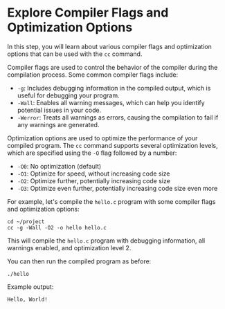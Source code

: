 # Explore Compiler Flags and Optimization Options

In this step, you will learn about various compiler flags and optimization options that can be used with the `cc` command.

Compiler flags are used to control the behavior of the compiler during the compilation process. Some common compiler flags include:

- `-g`: Includes debugging information in the compiled output, which is useful for debugging your program.
- `-Wall`: Enables all warning messages, which can help you identify potential issues in your code.
- `-Werror`: Treats all warnings as errors, causing the compilation to fail if any warnings are generated.

Optimization options are used to optimize the performance of your compiled program. The `cc` command supports several optimization levels, which are specified using the `-O` flag followed by a number:

- `-O0`: No optimization (default)
- `-O1`: Optimize for speed, without increasing code size
- `-O2`: Optimize further, potentially increasing code size
- `-O3`: Optimize even further, potentially increasing code size even more

For example, let's compile the `hello.c` program with some compiler flags and optimization options:

```
cd ~/project
cc -g -Wall -O2 -o hello hello.c
```

This will compile the `hello.c` program with debugging information, all warnings enabled, and optimization level 2.

You can then run the compiled program as before:

```
./hello
```

Example output:

```
Hello, World!
```
